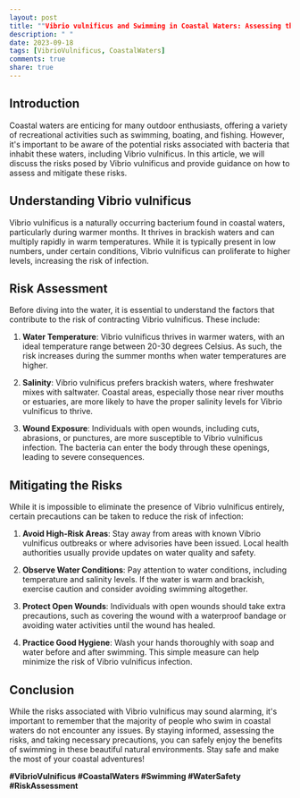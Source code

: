```yaml
---
layout: post
title: ""Vibrio vulnificus and Swimming in Coastal Waters: Assessing the Risks""
description: " "
date: 2023-09-18
tags: [VibrioVulnificus, CoastalWaters]
comments: true
share: true
---
```


## Introduction

Coastal waters are enticing for many outdoor enthusiasts, offering a variety of recreational activities such as swimming, boating, and fishing. However, it's important to be aware of the potential risks associated with bacteria that inhabit these waters, including Vibrio vulnificus. In this article, we will discuss the risks posed by Vibrio vulnificus and provide guidance on how to assess and mitigate these risks.

## Understanding Vibrio vulnificus

Vibrio vulnificus is a naturally occurring bacterium found in coastal waters, particularly during warmer months. It thrives in brackish waters and can multiply rapidly in warm temperatures. While it is typically present in low numbers, under certain conditions, Vibrio vulnificus can proliferate to higher levels, increasing the risk of infection.

## Risk Assessment

Before diving into the water, it is essential to understand the factors that contribute to the risk of contracting Vibrio vulnificus. These include:

1. **Water Temperature**: Vibrio vulnificus thrives in warmer waters, with an ideal temperature range between 20-30 degrees Celsius. As such, the risk increases during the summer months when water temperatures are higher.

2. **Salinity**: Vibrio vulnificus prefers brackish waters, where freshwater mixes with saltwater. Coastal areas, especially those near river mouths or estuaries, are more likely to have the proper salinity levels for Vibrio vulnificus to thrive.

3. **Wound Exposure**: Individuals with open wounds, including cuts, abrasions, or punctures, are more susceptible to Vibrio vulnificus infection. The bacteria can enter the body through these openings, leading to severe consequences.

## Mitigating the Risks

While it is impossible to eliminate the presence of Vibrio vulnificus entirely, certain precautions can be taken to reduce the risk of infection:

1. **Avoid High-Risk Areas**: Stay away from areas with known Vibrio vulnificus outbreaks or where advisories have been issued. Local health authorities usually provide updates on water quality and safety.

2. **Observe Water Conditions**: Pay attention to water conditions, including temperature and salinity levels. If the water is warm and brackish, exercise caution and consider avoiding swimming altogether.

3. **Protect Open Wounds**: Individuals with open wounds should take extra precautions, such as covering the wound with a waterproof bandage or avoiding water activities until the wound has healed.

4. **Practice Good Hygiene**: Wash your hands thoroughly with soap and water before and after swimming. This simple measure can help minimize the risk of Vibrio vulnificus infection.

## Conclusion

While the risks associated with Vibrio vulnificus may sound alarming, it's important to remember that the majority of people who swim in coastal waters do not encounter any issues. By staying informed, assessing the risks, and taking necessary precautions, you can safely enjoy the benefits of swimming in these beautiful natural environments. Stay safe and make the most of your coastal adventures!

**#VibrioVulnificus #CoastalWaters #Swimming #WaterSafety #RiskAssessment**